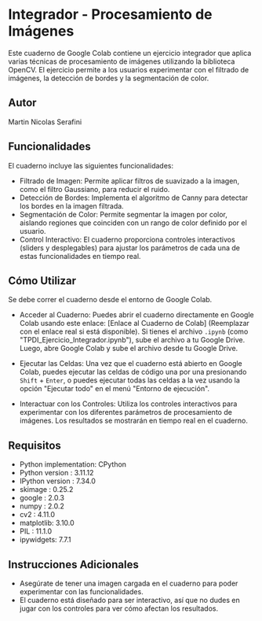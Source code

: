 # Integrador - Procesamiento de Imágenes

Este cuaderno de Google Colab contiene un ejercicio integrador que aplica varias técnicas de procesamiento de imágenes utilizando la biblioteca OpenCV. El ejercicio permite a los usuarios experimentar con el filtrado de imágenes, la detección de bordes y la segmentación de color.

## Autor

Martin Nicolas Serafini

## Funcionalidades

El cuaderno incluye las siguientes funcionalidades:
  * Filtrado de Imagen: Permite aplicar filtros de suavizado a la imagen, como el filtro Gaussiano, para reducir el ruido.
  * Detección de Bordes: Implementa el algoritmo de Canny para detectar los bordes en la imagen filtrada.
  * Segmentación de Color: Permite segmentar la imagen por color, aislando regiones que coinciden con un rango de color definido por el usuario.
  * Control Interactivo: El cuaderno proporciona controles interactivos (sliders y desplegables) para ajustar los parámetros de cada una de estas funcionalidades en tiempo real.

## Cómo Utilizar

Se debe correr el cuaderno desde el entorno de Google Colab. 

  * Acceder al Cuaderno: Puedes abrir el cuaderno directamente en Google Colab usando este enlace: [Enlace al Cuaderno de Colab] (Reemplazar con el enlace real si está disponible). Si tienes el archivo `.ipynb` (como  "TPDI_Ejercicio_Integrador.ipynb"), sube el archivo a tu Google Drive. Luego, abre Google Colab y sube el archivo desde tu Google Drive.
    
  * Ejecutar las Celdas: Una vez que el cuaderno está abierto en Google Colab, puedes ejecutar las celdas de código una por una presionando `Shift` + `Enter`, o puedes ejecutar todas las celdas a la vez usando la opción "Ejecutar todo" en el menú "Entorno de ejecución".
    
  * Interactuar con los Controles: Utiliza los controles interactivos para experimentar con los diferentes parámetros de procesamiento de imágenes. Los resultados se mostrarán en tiempo real en el cuaderno.
   
## Requisitos
  * Python implementation: CPython
  * Python version       : 3.11.12
  * IPython version      : 7.34.0
  * skimage   : 0.25.2
  * google    : 2.0.3
  * numpy     : 2.0.2
  * cv2       : 4.11.0
  * matplotlib: 3.10.0
  * PIL       : 11.1.0
  * ipywidgets: 7.7.1

## Instrucciones Adicionales
* Asegúrate de tener una imagen cargada en el cuaderno para poder experimentar con las funcionalidades.
* El cuaderno está diseñado para ser interactivo, así que no dudes en jugar con los controles para ver cómo afectan los resultados.
